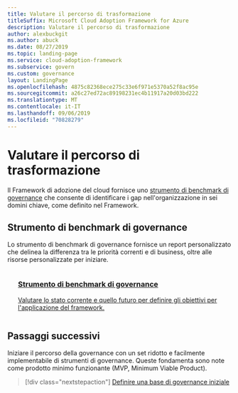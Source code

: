 ```yaml
---
title: Valutare il percorso di trasformazione
titleSuffix: Microsoft Cloud Adoption Framework for Azure
description: Valutare il percorso di trasformazione
author: alexbuckgit
ms.author: abuck
ms.date: 08/27/2019
ms.topic: landing-page
ms.service: cloud-adoption-framework
ms.subservice: govern
ms.custom: governance
layout: LandingPage
ms.openlocfilehash: 4875c82368ece275c33e6f971e5370a52f8ac95e
ms.sourcegitcommit: a26c27ed72ac89198231ec4b11917a20d03bd222
ms.translationtype: MT
ms.contentlocale: it-IT
ms.lasthandoff: 09/06/2019
ms.locfileid: "70828279"
---
```

# <a name="assess-your-transformation-journey"></a>Valutare il percorso di trasformazione

Il Framework di adozione del cloud fornisce uno [strumento di benchmark di governance](https://cafbaseline.com) che consente di identificare i gap nell'organizzazione in sei domini chiave, come definito nel Framework. 

## <a name="governance-benchmark-tool"></a>Strumento di benchmark di governance

Lo strumento di benchmark di governance fornisce un report personalizzato che delinea la differenza tra le priorità correnti e di business, oltre alle risorse personalizzate per iniziare.

<!-- markdownlint-disable MD033 -->

<ul class="panelContent cardsZ">
    <li style="display: flex; flex-direction: column;">
        <a href="https://cafbaseline.com" style="display: flex; flex-direction: column; flex: 1 0 auto;">
            <div class="cardSize" style="flex: 1 0 auto; display: flex;">
                <div class="cardPadding" style="display: flex;">
                    <div class="card">
                        <div class="cardText">
                            <h3>Strumento di benchmark di governance</h3>
                            <p>Valutare lo stato corrente e quello futuro per definire gli obiettivi per l'applicazione del framework.</p>
                            <p></p>
                        </div>
                    </div>
                </div>
            </div>
        </a>
    </li>
</ul>

<!-- markdownlint-enable MD033 -->

## <a name="next-steps"></a>Passaggi successivi

Iniziare il percorso della governance con un set ridotto e facilmente implementabile di strumenti di governance. Queste fondamenta sono note come prodotto minimo funzionante (MVP, Minimum Viable Product).

> [!div class="nextstepaction"]
> [Definire una base di governance iniziale](./getting-started.md)
